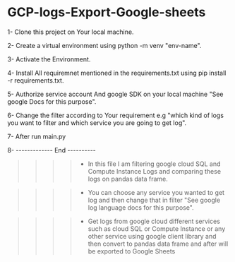 # GCP-logs-Export-Google-sheets

1- Clone this project on Your local machine.

2- Create a virtual environment using python -m venv "env-name".
  
3- Activate the Environment.
  
4- Install All requiremnet mentioned in the requirements.txt using pip install -r requirements.txt.
  
5- Authorize service account And google SDK on your local machine "See google Docs for this purpose".
  
6- Change the filter according to Your requirement e.g "which kind of logs you want to filter and which service you are going to get log".
  
7- After run main.py 
  
8- ------------- End ----------
  
 >>>> - In this file I am filtering google cloud SQL and Compute Instance Logs and comparing these logs on pandas data frame.
  
 >>>> - You can choose any service you wanted to get log and then change that in filter "See google log language docs for this purpose".

  
>>>> - Get logs from google cloud different services such as cloud SQL or Compute Instance or any other service using google client library and then convert to pandas data frame and after will be exported to Google Sheets
